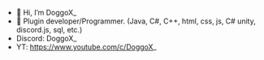 - 👋 Hi, I’m DoggoX_
- 👀 Plugin developer/Programmer. (Java, C#, C++, html, css, js, C# unity, discord.js, sql, etc.)
- Discord: DoggoX_
- YT: https://www.youtube.com/c/DoggoX_
